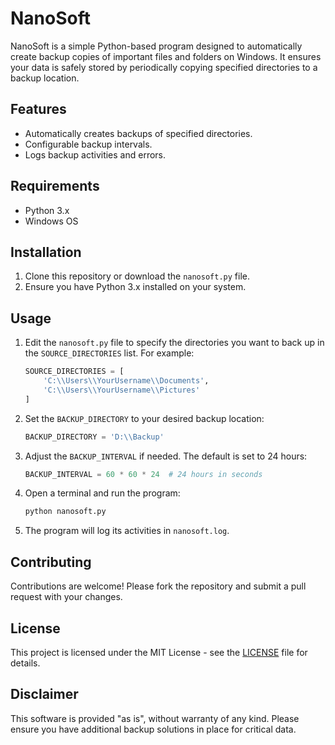 # NanoSoft

NanoSoft is a simple Python-based program designed to automatically create backup copies of important files and folders on Windows. It ensures your data is safely stored by periodically copying specified directories to a backup location.

## Features

- Automatically creates backups of specified directories.
- Configurable backup intervals.
- Logs backup activities and errors.

## Requirements

- Python 3.x
- Windows OS

## Installation

1. Clone this repository or download the `nanosoft.py` file.
2. Ensure you have Python 3.x installed on your system.

## Usage

1. Edit the `nanosoft.py` file to specify the directories you want to back up in the `SOURCE_DIRECTORIES` list. For example:
   ```python
   SOURCE_DIRECTORIES = [
       'C:\\Users\\YourUsername\\Documents',
       'C:\\Users\\YourUsername\\Pictures'
   ]
   ```

2. Set the `BACKUP_DIRECTORY` to your desired backup location:
   ```python
   BACKUP_DIRECTORY = 'D:\\Backup'
   ```

3. Adjust the `BACKUP_INTERVAL` if needed. The default is set to 24 hours:
   ```python
   BACKUP_INTERVAL = 60 * 60 * 24  # 24 hours in seconds
   ```

4. Open a terminal and run the program:
   ```bash
   python nanosoft.py
   ```

5. The program will log its activities in `nanosoft.log`.

## Contributing

Contributions are welcome! Please fork the repository and submit a pull request with your changes.

## License

This project is licensed under the MIT License - see the [LICENSE](LICENSE) file for details.

## Disclaimer

This software is provided "as is", without warranty of any kind. Please ensure you have additional backup solutions in place for critical data.